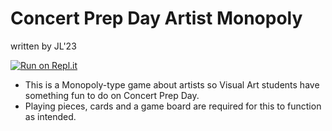 # Concert Prep Day Artist Monopoly

written by JL'23 

[![Run on Repl.it](https://repl.it/badge/github/athenian-ct-projects/Concert-Prep-Day-JL)](https://repl.it/github/athenian-ct-projects/Concert-Prep-Day-JL)

* This is a Monopoly-type game about artists so Visual Art students have something fun to do on Concert Prep Day. 
* Playing pieces, cards and a game board are required for this to function as intended.
